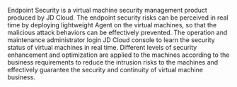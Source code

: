 Endpoint Security is a virtual machine security management product produced by JD Cloud. The endpoint security risks can be perceived in real time by deploying lightweight Agent on the virtual machines, so that the malicious attack behaviors can be effectively prevented. The operation and maintenance administrator login JD Cloud console to learn the security status of virtual machines in real time. Different levels of security enhancement and optimization are applied to the machines according to the business requirements to reduce the intrusion risks to the machines and effectively guarantee the security and continuity of virtual machine business. 